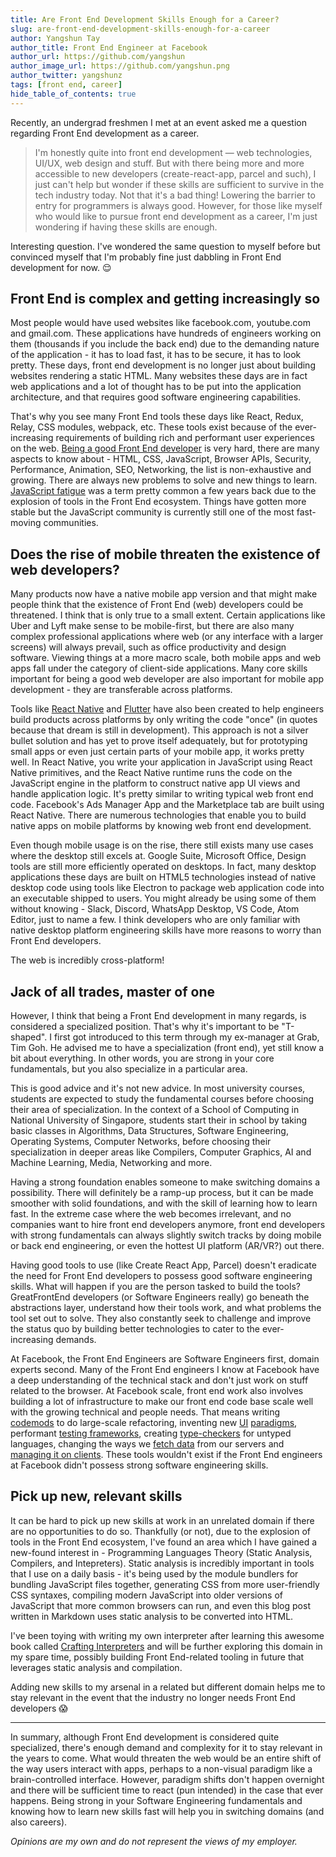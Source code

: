 ```yaml
---
title: Are Front End Development Skills Enough for a Career?
slug: are-front-end-development-skills-enough-for-a-career
author: Yangshun Tay
author_title: Front End Engineer at Facebook
author_url: https://github.com/yangshun
author_image_url: https://github.com/yangshun.png
author_twitter: yangshunz
tags: [front end, career]
hide_table_of_contents: true
---
```


<head>
  <link rel="canonical" href="https://yangshuntay.com/blog/are-front-end-development-skills-enough-for-a-career" />
</head>

Recently, an undergrad freshmen I met at an event asked me a question regarding Front End development as a career.

<!--truncate-->

> I'm honestly quite into front end development — web technologies, UI/UX, web design and stuff. But with there being more and more accessible to new developers (create-react-app, parcel and such), I just can't help but wonder if these skills are sufficient to survive in the tech industry today. Not that it's a bad thing! Lowering the barrier to entry for programmers is always good. However, for those like myself who would like to pursue front end development as a career, I'm just wondering if having these skills are enough.

Interesting question. I've wondered the same question to myself before but convinced myself that I'm probably fine just dabbling in Front End development for now. 😌

## Front End is complex and getting increasingly so

Most people would have used websites like facebook.com, youtube.com and gmail.com. These applications have hundreds of engineers working on them (thousands if you include the back end) due to the demanding nature of the application - it has to load fast, it has to be secure, it has to look pretty. These days, front end development is no longer just about building websites rendering a static HTML. Many websites these days are in fact web applications and a lot of thought has to be put into the application architecture, and that requires good software engineering capabilities.

That's why you see many Front End tools these days like React, Redux, Relay, CSS modules, webpack, etc. These tools exist because of the ever-increasing requirements of building rich and performant user experiences on the web. [Being a good Front End developer](https://www.toptal.com/front-end/how-to-hire) is very hard, there are many aspects to know about - HTML, CSS, JavaScript, Browser APIs, Security, Performance, Animation, SEO, Networking, the list is non-exhaustive and growing. There are always new problems to solve and new things to learn. [JavaScript fatigue](https://medium.com/@ericclemmons/javascript-fatigue-48d4011b6fc4) was a term pretty common a few years back due to the explosion of tools in the Front End ecosystem. Things have gotten more stable but the JavaScript community is currently still one of the most fast-moving communities.

## Does the rise of mobile threaten the existence of web developers?

Many products now have a native mobile app version and that might make people think that the existence of Front End (web) developers could be threatened. I think that is only true to a small extent. Certain applications like Uber and Lyft make sense to be mobile-first, but there are also many complex professional applications where web (or any interface with a larger screens) will always prevail, such as office productivity and design software. Viewing things at a more macro scale, both mobile apps and web apps fall under the category of client-side applications. Many core skills important for being a good web developer are also important for mobile app development - they are transferable across platforms.

Tools like [React Native](https://reactnative.dev) and [Flutter](https://flutter.dev) have also been created to help engineers build products across platforms by only writing the code "once" (in quotes because that dream is still in development). This approach is not a silver bullet solution and has yet to prove itself adequately, but for prototyping small apps or even just certain parts of your mobile app, it works pretty well. In React Native, you write your application in JavaScript using React Native primitives, and the React Native runtime runs the code on the JavaScript engine in the platform to construct native app UI views and handle application logic. It's pretty similar to writing typical web front end code. Facebook's Ads Manager App and the Marketplace tab are built using React Native. There are numerous technologies that enable you to build native apps on mobile platforms by knowing web front end development.

Even though mobile usage is on the rise, there still exists many use cases where the desktop still excels at. Google Suite, Microsoft Office, Design tools are still more efficiently operated on desktops. In fact, many desktop applications these days are built on HTML5 technologies instead of native desktop code using tools like Electron to package web application code into an executable shipped to users. You might already be using some of them without knowing - Slack, Discord, WhatsApp Desktop, VS Code, Atom Editor, just to name a few. I think developers who are only familiar with native desktop platform engineering skills have more reasons to worry than Front End developers.

The web is incredibly cross-platform!

## Jack of all trades, master of one

However, I think that being a Front End development in many regards, is considered a specialized position. That's why it's important to be "T-shaped". I first got introduced to this term through my ex-manager at Grab, Tim Goh. He advised me to have a specialization (front end), yet still know a bit about everything. In other words, you are strong in your core fundamentals, but you also specialize in a particular area.

This is good advice and it's not new advice. In most university courses, students are expected to study the fundamental courses before choosing their area of specialization. In the context of a School of Computing in National University of Singapore, students start their in school by taking basic classes in Algorithms, Data Structures, Software Engineering, Operating Systems, Computer Networks, before choosing their specialization in deeper areas like Compilers, Computer Graphics, AI and Machine Learning, Media, Networking and more.

Having a strong foundation enables someone to make switching domains a possibility. There will definitely be a ramp-up process, but it can be made smoother with solid foundations, and with the skill of learning how to learn fast. In the extreme case where the web becomes irrelevant, and no companies want to hire front end developers anymore, front end developers with strong fundamentals can always slightly switch tracks by doing mobile or back end engineering, or even the hottest UI platform (AR/VR?) out there.

Having good tools to use (like Create React App, Parcel) doesn't eradicate the need for Front End developers to possess good software engineering skills. What will happen if you are the person tasked to build the tools? GreatFrontEnd developers (or Software Engineers really) go beneath the abstractions layer, understand how their tools work, and what problems the tool set out to solve. They also constantly seek to challenge and improve the status quo by building better technologies to cater to the ever-increasing demands.

At Facebook, the Front End Engineers are Software Engineers first, domain experts second. Many of the Front End engineers I know at Facebook have a deep understanding of the technical stack and don't just work on stuff related to the browser. At Facebook scale, front end work also involves building a lot of infrastructure to make our front end code base scale well with the growing technical and people needs. That means writing [codemods](https://github.com/facebook/jscodeshift) to do large-scale refactoring, inventing new [UI](https://reactjs.org) [paradigms](http://facebook.github.io/flux/), performant [testing frameworks](https://jestjs.io), creating [type-checkers](https://flow.org) for untyped languages, changing the ways we [fetch data](https://graphql.org) from our servers and [managing it on clients](https://relay.dev). These tools wouldn't exist if the Front End engineers at Facebook didn't possess strong software engineering skills.

## Pick up new, relevant skills

It can be hard to pick up new skills at work in an unrelated domain if there are no opportunities to do so. Thankfully (or not), due to the explosion of tools in the Front End ecosystem, I've found an area which I have gained a new-found interest in - Programming Languages Theory (Static Analysis, Compilers, and Intepreters). Static analysis is incredibly important in tools that I use on a daily basis - it's being used by the module bundlers for bundling JavaScript files together, generating CSS from more user-friendly CSS syntaxes, compiling modern JavaScript into older versions of JavaScript that more common browsers can run, and even this blog post written in Markdown uses static analysis to be converted into HTML.

I've been toying with writing my own interpreter after learning this awesome book called [Crafting Interpreters](http://www.craftinginterpreters.com) and will be further exploring this domain in my spare time, possibly building Front End-related tooling in future that leverages static analysis and compilation.

Adding new skills to my arsenal in a related but different domain helps me to stay relevant in the event that the industry no longer needs Front End developers 😱

---

In summary, although Front End development is considered quite specialized, there's enough demand and complexity for it to stay relevant in the years to come. What would threaten the web would be an entire shift of the way users interact with apps, perhaps to a non-visual paradigm like a brain-controlled interface. However, paradigm shifts don't happen overnight and there will be sufficient time to react (pun intended) in the case that ever happens. Being strong in your Software Engineering fundamentals and knowing how to learn new skills fast will help you in switching domains (and also careers).

_Opinions are my own and do not represent the views of my employer._

